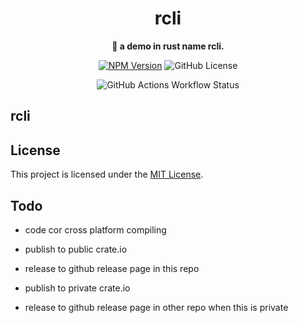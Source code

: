 <div align="center">
  <h1>rcli</h1>
  <p>
    <strong>🤖 a demo in rust name rcli.</strong>
  </p>
  
  [![NPM Version](https://img.shields.io/npm/v/@yors/sophia)](https://www.npmjs.com/package/@yors/sophia)
  ![GitHub License](https://img.shields.io/github/license/ymc-github/rcli)

![GitHub Actions Workflow Status](https://img.shields.io/github/actions/workflow/status/ymc-github/rcli/.github%2Fworkflows%2Ftest.yml)

</div>

## rcli

## License

This project is licensed under the [MIT License](./).

## Todo

- code cor cross platform compiling
- publish to public crate.io
- release to github release page in this repo

- publish to private crate.io
- release to github release page in other repo when this is private

